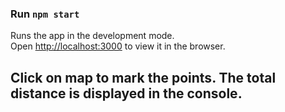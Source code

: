 ### Run `npm start`

Runs the app in the development mode.<br />
Open [http://localhost:3000](http://localhost:3000) to view it in the browser.

## Click on map to mark the points. The total distance is displayed in the console.



